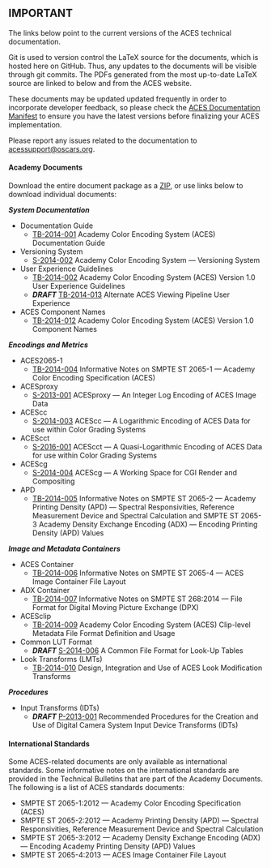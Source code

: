 ## IMPORTANT ##

The links below point to the current versions of the ACES technical documentation. 

Git is used to version control the LaTeX source for the documents, which is hosted here on GitHub. Thus, any updates to the documents will be visible through git commits. The PDFs generated from the most up-to-date LaTeX source are linked to below and from the ACES website.

These documents may be updated updated frequently in order to incorporate developer feedback, so please check the [ACES Documentation Manifest](http://j.mp/docsmanifest) to ensure you have the latest versions before finalizing your ACES implementation.

Please report any issues related to the documentation to acessupport@oscars.org.

#### Academy Documents ####

Download the entire document package as a [ZIP](http://j.mp/ACES-docs), or use links below to download individual documents:

_**System Documentation**_

* Documentation Guide
	* [TB-2014-001](http://j.mp/TB-2014-001) Academy Color Encoding System (ACES) Documentation Guide
* Versioning System
	* [S-2014-002](http://j.mp/S-2014-002) Academy Color Encoding System — Versioning System
* User Experience Guidelines
	* [TB-2014-002](http://j.mp/TB-2014-002) Academy Color Encoding System (ACES) Version 1.0 User Experience Guidelines
	* _**DRAFT**_ [TB-2014-013](http://j.mp/TB-2014-013) Alternate ACES Viewing Pipeline User Experience
* ACES Component Names
	* [TB-2014-012](http://j.mp/TB-2014-012) Academy Color Encoding System (ACES) Version 1.0 Component Names

_**Encodings and Metrics**_

* ACES2065-1
	* [TB-2014-004](http://j.mp/TB-2014-004) Informative Notes on SMPTE ST 2065-1 — Academy Color Encoding Specification (ACES)
* ACESproxy
	* [S-2013-001](http://j.mp/S-2013-001) ACESproxy — An Integer Log Encoding of ACES Image Data
* ACEScc
	* [S-2014-003](http://j.mp/S-2014-003) ACEScc — A Logarithmic Encoding of ACES Data for use within Color Grading Systems
* ACEScct
	* [S-2016-001](http://j.mp/S-2016-001) ACEScct — A Quasi-Logarithmic Encoding of ACES Data for use within Color Grading Systems
* ACEScg
	* [S-2014-004](http://j.mp/S-2014-004) ACEScg — A Working Space for CGI Render and Compositing
* APD
	* [TB-2014-005](http://j.mp/TB-2014-005) Informative Notes on SMPTE ST 2065-2 — Academy Printing Density (APD) — Spectral Responsivities, Reference Measurement Device and Spectral Calculation and SMPTE ST 2065-3 Academy Density Exchange Encoding (ADX) — Encoding Printing Density (APD) Values

_**Image and Metadata Containers**_

* ACES Container
	* [TB-2014-006](http://j.mp/TB-2014-006) Informative Notes on SMPTE ST 2065-4 — ACES Image Container File Layout
* ADX Container 
	* [TB-2014-007](http://j.mp/TB-2014-007) Informative Notes on SMPTE ST 268:2014 — File Format for Digital Moving Picture Exchange (DPX)
* ACESclip
	* [TB-2014-009](http://j.mp/TB-2014-009) Academy Color Encoding System (ACES) Clip-level Metadata File Format Definition and Usage
* Common LUT Format
	* _**DRAFT**_ [S-2014-006](http://j.mp/S-2014-006) A Common File Format for Look-Up Tables 
* Look Transforms (LMTs)
	* [TB-2014-010](http://j.mp/TB-2014-010) Design, Integration and Use of ACES Look Modification Transforms

_**Procedures**_

* Input Transforms (IDTs)
	* _**DRAFT**_ [P-2013-001](http://j.mp/P-2013-001) Recommended Procedures for the Creation and Use of Digital Camera System Input Device Transforms (IDTs)

#### International Standards ####

Some ACES-related documents are only available as international standards. Some informative notes on the international standards are provided in the Technical Bulletins that are part of the Academy Documents. The following is a list of ACES standards documents:

* SMPTE ST 2065-1:2012 — Academy Color Encoding Specification (ACES)
* SMPTE ST 2065-2:2012 — Academy Printing Density (APD) — Spectral Responsivities, Reference Measurement Device and Spectral Calculation 
* SMPTE ST 2065-3:2012 — Academy Density Exchange Encoding (ADX) — Encoding Academy Printing Density (APD) Values
* SMPTE ST 2065-4:2013 — ACES Image Container File Layout

